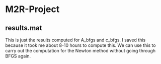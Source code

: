 # M2R-Project
## results.mat
This is just the results computed for A_bfgs and c_bfgs.
I saved this because it took me about 8-10 hours to compute this. We can use this to carry out the computation for the Newton method without going through BFGS again.
